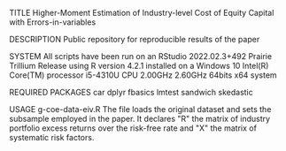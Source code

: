 TITLE
Higher-Moment Estimation of Industry-level Cost of Equity Capital with Errors-in-variables

DESCRIPTION
Public repository for reproducible results of the paper

SYSTEM
All scripts have been run on an RStudio 2022.02.3+492 Prairie Trillium Release using R version 4.2.1 installed on a Windows 10 Intel(R) Core(TM) processor i5-4310U CPU 2.00GHz 2.60GHz 64bits x64 system

REQUIRED PACKAGES
car
dplyr
fbasics
lmtest
sandwich
skedastic

USAGE
g-coe-data-eiv.R
The file loads the original dataset and sets the subsample employed in the paper. It declares "R" the matrix of industry portfolio excess returns over the risk-free rate and "X" the matrix of systematic risk factors.





